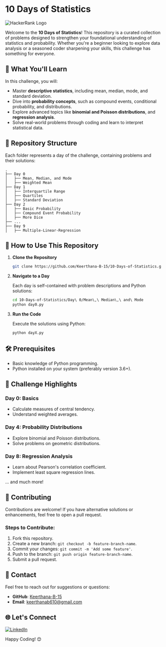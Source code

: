 # 10 Days of Statistics

![HackerRank Logo](https://upload.wikimedia.org/wikipedia/commons/6/65/HackerRank_logo.png)

Welcome to the **10 Days of Statistics**! This repository is a curated collection of problems designed to strengthen your foundational understanding of statistics and probability. Whether you're a beginner looking to explore data analysis or a seasoned coder sharpening your skills, this challenge has something for everyone.


## 🌟 What You'll Learn

In this challenge, you will:

- Master **descriptive statistics**, including mean, median, mode, and standard deviation.
- Dive into **probability concepts**, such as compound events, conditional probability, and distributions.
- Explore advanced topics like **binomial and Poisson distributions**, and **regression analysis**.
- Solve real-world problems through coding and learn to interpret statistical data.


## 📂 Repository Structure

Each folder represents a day of the challenge, containing problems and their solutions:

```plaintext
.
├── Day 0
│   ├── Mean, Median, and Mode
│   ├── Weighted Mean
├── Day 1
│   ├── Interquartile Range
│   ├── Quartiles
│   ├── Standard Deviation
├── Day 2
│   ├── Basic Probability
│   ├── Compound Event Probability
│   ├── More Dice
├── ...
├── Day 9
│   ├── Multiple-Linear-Regression
```


## 🚀 How to Use This Repository

1. **Clone the Repository**

   ```bash
   git clone https://github.com/Keerthana-B-15/10-Days-of-Statistics.git
   ```

2. **Navigate to a Day**

   Each day is self-contained with problem descriptions and Python solutions:

   ```bash
   cd 10-Days-of-Statistics/Day\ 0/Mean\,\ Median\,\ and\ Mode
   python day0.py
   ```

3. **Run the Code**

   Execute the solutions using Python:

   ```bash
   python dayX.py
   ```


## 🛠️ Prerequisites

- Basic knowledge of Python programming.
- Python installed on your system (preferably version 3.6+).


## 🎯 Challenge Highlights

### Day 0: Basics
- Calculate measures of central tendency.
- Understand weighted averages.

### Day 4: Probability Distributions
- Explore binomial and Poisson distributions.
- Solve problems on geometric distributions.

### Day 8: Regression Analysis
- Learn about Pearson's correlation coefficient.
- Implement least square regression lines.

... and much more!


## 🤝 Contributing

Contributions are welcome! If you have alternative solutions or enhancements, feel free to open a pull request.

### Steps to Contribute:
1. Fork this repository.
2. Create a new branch: `git checkout -b feature-branch-name`.
3. Commit your changes: `git commit -m 'Add some feature'`.
4. Push to the branch: `git push origin feature-branch-name`.
5. Submit a pull request.


## 📧 Contact

Feel free to reach out for suggestions or questions:
- **GitHub**: [Keerthana-B-15](https://github.com/Keerthana-B-15)
- **Email**: [keerthanab610@gmail.com](mailto:keerthanab610@gmail.com)


## 🌐 Let's Connect

[![LinkedIn](https://img.shields.io/badge/LinkedIn-Keerthana--B-blue)](https://www.linkedin.com/in/keerthana-b-904b79256/)


Happy Coding! 😊
